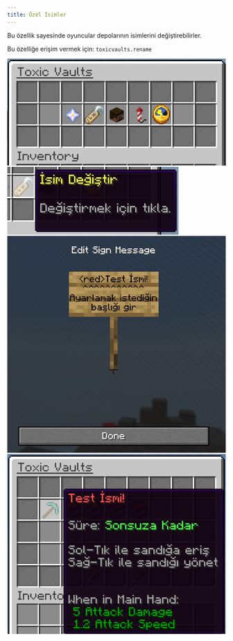 ```yaml
---
title: Özel İsimler
---
```


Bu özellik sayesinde oyuncular depolarının isimlerini değiştirebilirler.

Bu özelliğe erişim vermek için: `toxicvaults.rename`

![Manage GUI](../../../../../assets/toxicvaults/manage.png "Manage GUI")
![Name Icon](../../../../../assets/toxicvaults/custom-names/icon.png "Name Icon")
![Sign GUI](../../../../../assets/toxicvaults/custom-names/sign.png "Sign GUI")
![Name Preview](../../../../../assets/toxicvaults/custom-names/name-preview.png "Name Preview")
